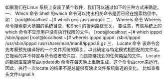 如果我们在Linux 系统上安装了某个软件，我们可以通过如下的三种方式来确定。
一． Which 命令
Shell 的which 命令可以找出相关命令是否已经在搜索路径中。 如：
[root@localhost ~]# which gcc
/usr/bin/gcc
二． Whereis 命令
Whereis 命令搜索更大范围的系统目录，和Shell 的搜索路径无关。 要注意，有些系统上的which 命令不显示用户没有执行权限的文件。
[root@localhost ~]# which ipppd
/sbin/ipppd
[root@localhost ~]# whereis ipppd
ipppd: /sbin/ipppd /usr/sbin/ipppd /usr/share/man/man8/ipppd.8.gz
三． Locate 命令
该命令会先考察预先编译好的一个文件系统的索引，以此确定与特定模式相匹配的文件名。 它搜索的并不特定与命令或者软件包，而是能够找到的任何类型的文件。
Locate 的数据库库通常由updatedb 命令在每天晚上重新生成，这个命令由cron来运行。 因此，执行一次locate 的结果不是总能够反映出文件系统新近的变化。
比如查看头文件signal.h
